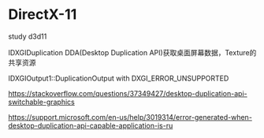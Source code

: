 # DirectX-11
study d3d11

IDXGIDuplication DDA(Desktop Duplication API)获取桌面屏幕数据，Texture的共享资源

IDXGIOutput1::DuplicationOutput with DXGI_ERROR_UNSUPPORTED

https://stackoverflow.com/questions/37349427/desktop-duplication-api-switchable-graphics

https://support.microsoft.com/en-us/help/3019314/error-generated-when-desktop-duplication-api-capable-application-is-ru

